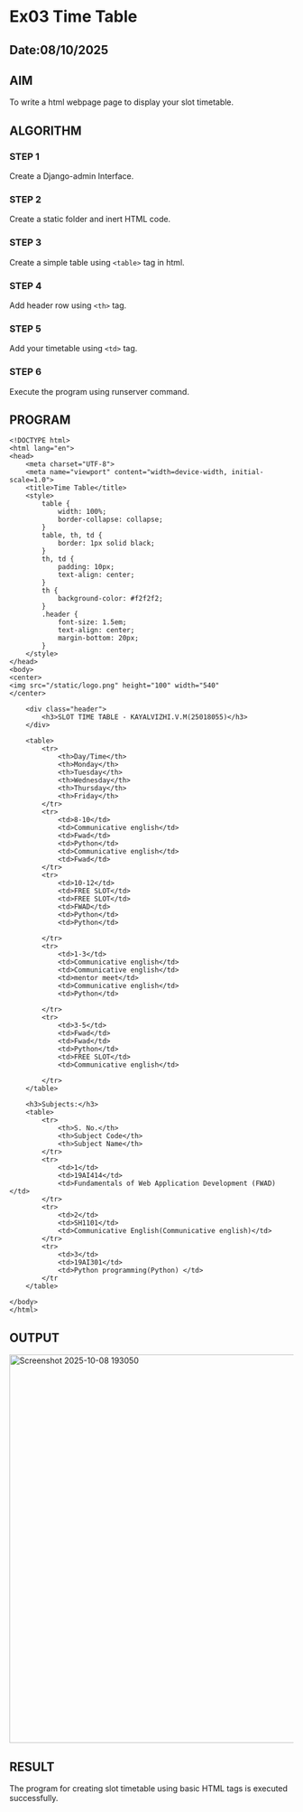 # Ex03 Time Table
## Date:08/10/2025

## AIM
To write a html webpage page to display your slot timetable.

## ALGORITHM
### STEP 1
Create a Django-admin Interface.

### STEP 2
Create a static folder and inert HTML code.

### STEP 3
Create a simple table using ```<table>``` tag in html.

### STEP 4
Add header row using ```<th>``` tag.

### STEP 5
Add your timetable using ```<td>``` tag.

### STEP 6
Execute the program using runserver command.

## PROGRAM

```
<!DOCTYPE html>
<html lang="en">
<head>
    <meta charset="UTF-8">
    <meta name="viewport" content="width=device-width, initial-scale=1.0">
    <title>Time Table</title>
    <style>
        table {
            width: 100%;
            border-collapse: collapse;
        }
        table, th, td {
            border: 1px solid black;
        }
        th, td {
            padding: 10px;
            text-align: center;
        }
        th {
            background-color: #f2f2f2;
        }
        .header {
            font-size: 1.5em;
            text-align: center;
            margin-bottom: 20px;
        }
    </style>
</head>
<body>
<center>
<img src="/static/logo.png" height="100" width="540"
</center>

    <div class="header">
        <h3>SLOT TIME TABLE - KAYALVIZHI.V.M(25018055)</h3>
    </div>

    <table>
        <tr>
            <th>Day/Time</th>
            <th>Monday</th>
            <th>Tuesday</th>
            <th>Wednesday</th>
            <th>Thursday</th>
            <th>Friday</th>
        </tr>
        <tr>
            <td>8-10</td>
            <td>Communicative english</td>
            <td>Fwad</td>
            <td>Python</td>
            <td>Communicative english</td>
            <td>Fwad</td>
        </tr>
        <tr>
            <td>10-12</td>
            <td>FREE SLOT</td>
            <td>FREE SLOT</td>
            <td>FWAD</td>
            <td>Python</td>
            <td>Python</td>
            
        </tr>
        <tr>
            <td>1-3</td>
            <td>Communicative english</td>
            <td>Communicative english</td>
            <td>mentor meet</td>
            <td>Communicative english</td>
            <td>Python</td>
            
        </tr>
        <tr>
            <td>3-5</td>
            <td>Fwad</td>
            <td>Fwad</td>
            <td>Python</td>
            <td>FREE SLOT</td>
            <td>Communicative english</td>
            
        </tr>
    </table>

    <h3>Subjects:</h3>
    <table>
        <tr>
            <th>S. No.</th>
            <th>Subject Code</th>
            <th>Subject Name</th>
        </tr>
        <tr>
            <td>1</td>
            <td>19AI414</td>
            <td>Fundamentals of Web Application Development (FWAD)</td>
        </tr>
        <tr>
            <td>2</td>
            <td>SH1101</td>
            <td>Communicative English(Communicative english)</td>
        </tr>
        <tr>
            <td>3</td>
            <td>19AI301</td>
            <td>Python programming(Python) </td>
        </tr
    </table>

</body>
</html>

```
## OUTPUT

<img width="1281" height="688" alt="Screenshot 2025-10-08 193050" src="https://github.com/user-attachments/assets/36fb1795-6809-4ac2-8709-3276d1875051" />

## RESULT
The program for creating slot timetable using basic HTML tags is executed successfully.

